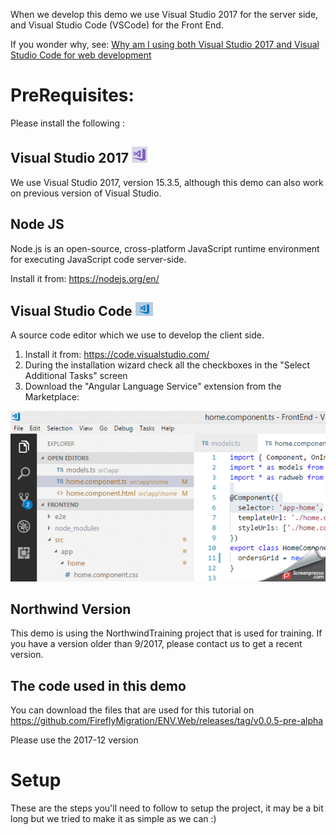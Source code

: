 ﻿
When we develop this demo we use Visual Studio 2017 for the server side, and Visual Studio Code (VSCode) for the Front End.

If you wonder why, see:
[Why am I using both Visual Studio 2017 and Visual Studio Code for web development](https://medium.com/@noam_11690/why-am-i-using-both-visual-studio-2017-and-visual-studio-code-for-web-development-7d7d71a40785)

# PreRequisites:
Please install the following :
## Visual Studio 2017 ![](vs.png)
We use Visual Studio 2017, version 15.3.5, although this demo can also work on previous version of Visual Studio.

## Node JS
Node.js is an open-source, cross-platform JavaScript runtime environment for executing JavaScript code server-side.

Install it from: https://nodejs.org/en/

## Visual Studio Code ![](vscode.png)
A source code editor which we use to develop the client side.
1. Install it from: https://code.visualstudio.com/
2. During the installation wizard check all the checkboxes in the "Select Additional Tasks" screen
3. Download the "Angular Language Service" extension from the Marketplace:

![](NG_Ex.gif)

## Northwind Version
This demo is using the NorthwindTraining project that is used for training.
If you have a version older than 9/2017, please contact us to get a recent version.


## The code used in this demo
You can download the files that are used for this tutorial on https://github.com/FireflyMigration/ENV.Web/releases/tag/v0.0.5-pre-alpha

Please use the 2017-12 version

# Setup
These are the steps you'll need to follow to setup the project, it may be a bit long but we tried to make it as simple as we can :)

